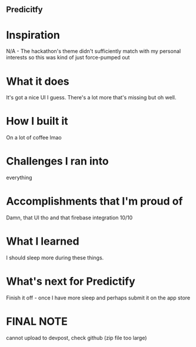 ## Predicitfy

# Inspiration
N/A - The hackathon's theme didn't sufficiently match with my personal interests so this was kind of just force-pumped out
# What it does
It's got a nice UI I guess. There's a lot more that's missing but oh well.
# How I built it
On a lot of coffee lmao
# Challenges I ran into
everything
# Accomplishments that I'm proud of
Damn, that UI tho and that firebase integration 10/10
# What I learned
I should sleep more during these things.
# What's next for Predictify
Finish it off - once I have more sleep and perhaps submit it on the app store
# FINAL NOTE
cannot upload to devpost, check github (zip file too large)
